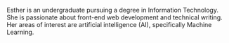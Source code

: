 Esther is an undergraduate pursuing a degree in Information Technology. She is passionate about front-end web development and technical writing. Her areas of interest are artificial intelligence (AI), specifically Machine Learning.